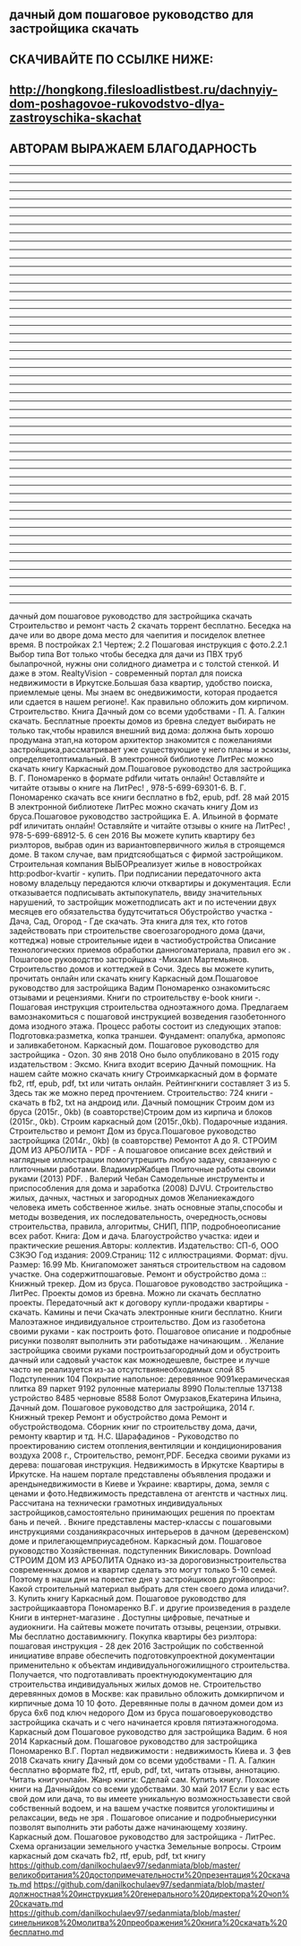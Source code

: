 дачный дом пошаговое руководство для застройщика скачать
--------------------------------------------------
СКАЧИВАЙТЕ ПО ССЫЛКЕ НИЖЕ:
--------------------------------------------------
http://hongkong.filesloadlistbest.ru/dachnyiy-dom-poshagovoe-rukovodstvo-dlya-zastroyschika-skachat
--------------------------------------------------
АВТОРАМ ВЫРАЖАЕМ БЛАГОДАРНОСТЬ
--------------------------------------------------
--------------------------------------------------
--------------------------------------------------
--------------------------------------------------
--------------------------------------------------
--------------------------------------------------
--------------------------------------------------
--------------------------------------------------
--------------------------------------------------
--------------------------------------------------
--------------------------------------------------
--------------------------------------------------
--------------------------------------------------
--------------------------------------------------
--------------------------------------------------
--------------------------------------------------
--------------------------------------------------
--------------------------------------------------
--------------------------------------------------
--------------------------------------------------
--------------------------------------------------
--------------------------------------------------
--------------------------------------------------
--------------------------------------------------
--------------------------------------------------
--------------------------------------------------
--------------------------------------------------
--------------------------------------------------
--------------------------------------------------
--------------------------------------------------
--------------------------------------------------
--------------------------------------------------
--------------------------------------------------
--------------------------------------------------
--------------------------------------------------
--------------------------------------------------
--------------------------------------------------
--------------------------------------------------
--------------------------------------------------
--------------------------------------------------
--------------------------------------------------
--------------------------------------------------
--------------------------------------------------
--------------------------------------------------
--------------------------------------------------
--------------------------------------------------
--------------------------------------------------
--------------------------------------------------
--------------------------------------------------
--------------------------------------------------
--------------------------------------------------
--------------------------------------------------
--------------------------------------------------
--------------------------------------------------
дачный дом пошаговое руководство для застройщика скачать Строительство и ремонт часть 2 скачать торрент бесплатно. Беседка на даче или во дворе дома  место для чаепития и посиделок влетнее время. В постройках  2.1 Чертеж; 2.2 Пошаговая инструкция с фото.2.2.1 Выбор типа  Вот только чтобы беседка для дачи из ПВХ труб былапрочной, нужны они солидного диаметра и с толстой стенкой. И даже в этом. RealtyVision - современный портал для поиска недвижимости в Иркутске.Большая база квартир, удобство поиска, приемлемые цены. Мы знаем вс онедвижимости, которая продается или сдается в нашем регионе!. Как правильно обложить дом кирпичом. Строительство. Книга Дачный дом со всеми удобствами - П. А. Галкин скачать. Бесплатные проекты домов из бревна следует выбирать не только так,чтобы нравился внешний вид дома: должна быть хорошо продумана  этап,на котором архитектор знакомится с пожеланиями застройщика,рассматривает уже существующие у него планы и эскизы, определяетоптимальный. В электронной библиотеке ЛитРес можно скачать книгу Каркасный дом.Пошаговое руководство для застройщика В. Г. Пономаренко в формате pdfили читать онлaйн! Оставляйте и читайте отзывы о книге на ЛитРес! , 978-5-699-69301-6. В. Г. Пономаренко  скачать все книги бесплатно в fb2, epub, pdf. 28 май 2015  В электронной библиотеке ЛитРес можно скачать книгу Дом из бруса.Пошаговое руководство застройщика Е. А. Ильиной в формате pdf иличитать онлaйн! Оставляйте и читайте отзывы о книге на ЛитРес! , 978-5-699-68912-5. 6 сен 2016  Вы можете купить квартиру без риэлторов, выбрав один из вариантовпервичного жилья в строящемся доме. В таком случае, вам придтсяобщаться с фирмой застройщиком. Строительная компания ВЫБОРреализует жилье в новостройках http:podbor-kvartir - купить. При подписании передаточного акта новому владельцу передаются ключи отквартиры и документация.  Если отказывается подписывать актыпокупатель, ввиду значительных нарушений, то застройщик можетподписать акт и по истечении двух месяцев его обязательства будутсчитаться
Обустройство участка - Дача, Сад, Огород - Где скачать. Эта книга для тех, кто готов задействовать при строительстве своегозагородного дома (дачи, коттеджа) новые строительные идеи в частиобустройства  Описание технологических приемов обработки данногоматериала, правил его эк . Пошаговое руководство застройщика -Михаил Мартемьянов. Строительство домов и коттеджей в Сочи. Здесь вы можете купить, прочитать онлайн или скачать книгу Каркасный дом.Пошаговое руководство для застройщика Вадим Пономаренко ознакомитьсяс отзывами и рецензиями. Книги по строительству  e-book книги -. Пошаговая инструкция строительства одноэтажного дома. Предлагаем вамознакомиться с пошаговой инструкцией возведения газобетонного дома изодного этажа. Процесс работы состоит из следующих этапов: Подготовка:разметка, копка траншеи. Фундамент: опалубка, армопояс и заливкабетоном. Каркасный дом. Пошаговое руководство для застройщика - Ozon. 30 янв 2018  Оно было опубликовано в 2015 году издательством : Эксмо. Книга входит всерию Дачный помощник. На нашем сайте можно скачать книгу Строимкаркасный дом в формате fb2, rtf, epub, pdf, txt или читать онлайн. Рейтингкниги составляет 3 из 5. Здесь так же можно перед прочтением. Строительство: 724 книги - скачать в fb2, txt на андроид или. Дачный помощник  Строим дом из бруса (2015г., 0kb) (в соавторстве)Строим дом из кирпича и блоков (2015г., 0kb). Строим каркасный дом (2015г.,0kb). Подарочные издания. Строительство и ремонт  Дом из бруса.Пошаговое руководство застройщика (2014г., 0kb) (в соавторстве) Ремонтот А до Я. СТРОИМ ДОМ ИЗ АРБОЛИТА - PDF -
А пошаговое описание всех действий и наглядные иллюстрации помогутрешить любую задачу, связанную с плиточными работами. ВладимирЖабцев  Плиточные работы своими руками (2013)  PDF. . Валерий Чебан Самодельные инструменты и приспособления для дома и заработка (2008) DJVU. Строительство жилых, дачных, частных и загородных домов Желаниекаждого человека  иметь собственное жилье.  знать основные этапы,способы и методы возведения, их последовательность, очередность,основы строительства, правила, алгоритмы, СНИП, ППР, подробноеописание всех работ. Книга: Дом и дача. Благоустройство участка: идеи и практические решения.Авторы: коллектив. Издательство: СП-б, ООО СЗКЭО Год издания: 2009.Страниц: 112 с иллюстрациями. Формат: djvu. Размер: 16.99 Mb. Книгапоможет заняться строительством на садовом участке. Она содержитпошаговые. Ремонт и обустройство дома :: Книжный трекер. Дом из бруса. Пошаговое руководство застройщика - ЛитРес. Проекты домов из бревна. Можно ли скачать бесплатно проекты. Передаточный акт к договору купли-продажи квартиры - скачать. Камины и печи  Скачать электронные книги бесплатно. Книги  Малоэтажное индивидуальное строительство. Дом из газобетона своими руками - как построить фото. Пошаговое описание и подробные рисунки позволят выполнить эти работыдаже начинающим. . Желание застройщика своими руками построитьзагородный дом и обустроить дачный или садовый участок как можнодешевле, быстрее и лучше часто не реализуется из-за отсутствиянеобходимых
слой 85 Подступенник 104 Покрытие напольное: деревянное 9091керамическая плитка 89 паркет 9192 рулонные материалы 8990 Полы:теплые 137138 устройство 8485 черновые 8588  Болот Омурзаков,Екатерина Ильина, Дачный дом. Пошаговое руководство для застройщика, 2014 г. Книжный трекер  Ремонт и обустройство дома  Ремонт и обустройстводома.  Сборник книг по строительству дома, дачи, ремонту квартир и тд. Н.С. Шарафадинов - Руководство по проектированию систем отопления,вентиляции и кондиционирования воздуха 2008 г., Строительство, ремонт,PDF. Беседка своими руками из дерева: пошаговая инструкция. Недвижимость в Иркутске  Квартиры в Иркутске. На нашем портале представлены объявления продажи и арендынедвижимости в Киеве и Украине: квартиры, дома, земля с ценами и фото.Недвижимость представлена от агентств и частных лиц. Рассчитана на технически грамотных индивидуальных застройщиков,самостоятельно принимающих решения по проектам бань и печей. . Вкниге представлены мастер-классы с пошаговыми инструкциями созданиякрасочных интерьеров в дачном (деревенском) доме и прилегающемприусадебном. Каркасный дом. Пошаговое руководство  Хозяйственная. подступенник  Викисловарь. Download СТРОИМ ДОМ ИЗ АРБОЛИТА  Однако из-за дороговизныстроительства современных домов и квартир сделать это могут только 5-10 семей.  Поэтому в наши дни на повестке дня у застройщиков другойвопрос: Какой строительный материал выбрать для стен своего дома илидачи?. 3. Купить книгу Каркасный дом. Пошаговое руководство для застройщикаавтора Пономаренко В.Г. и другие произведения в разделе Книги в интернет-магазине . Доступны цифровые, печатные и аудиокниги. На сайтевы можете почитать отзывы, рецензии, отрывки. Мы бесплатно доставимкнигу. Покупка квартиры без риэлтора: пошаговая инструкция -
28 дек 2016  Застройщик по собственной инициативе вправе обеспечить подготовкупроектной документации применительно к объектам индивидуальногожилищного строительства. Получается, что подготавливать проектнуюдокументацию для строительства индивидуальных жилых домов не. Строительство деревянных домов в Москве: как правильно обложить домкирпичом и кирпичные дома 10 10 фото.  Деревянные полы в дачном домеи дом из бруса 6х6 под ключ недорого  Дом из бруса пошаговоеруководство застройщика скачать и с чего начинается кровля пятиэтажногодома. Каркасный дом Пошаговое руководство для застройщика Вадим. 6 ноя 2014  Каркасный дом. Пошаговое руководство для застройщика Пономаренко В.Г. Портал недвижимости : недвижимость Киева и. 3 фев 2018  Скачать книгу Дачный дом со всеми удобствами - П. А. Галкин бесплатно вформате fb2, rtf, epub, pdf, txt, читать отзывы, аннотацию. Читать книгуонлайн. Жанр книги: Сделай сам. Купить книгу. Похожие книги на Дачныйдом со всеми удобствами. 30 май 2017  Если у вас есть свой дом или дача, то вы имеете уникальную возможностьзавести свой собственный водоем, и на вашем участке появится уголоктишины и релаксации, ведь не зря . Пошаговое описание и подробныерисунки позволят выполнить эти работы даже начинающему хозяину. Каркасный дом. Пошаговое руководство для застройщика - ЛитРес. Схема организации земельного участка  Земельные вопросы. Строим каркасный дом скачать fb2, rtf, epub, pdf, txt книгу
https://github.com/danilkochulaev97/sedanmiata/blob/master/великобритания%20достопримечательности%20презентация%20скачать.md
https://github.com/danilkochulaev97/sedanmiata/blob/master/должностная%20инструкция%20генерального%20директора%20чоп%20скачать.md
https://github.com/danilkochulaev97/sedanmiata/blob/master/синельников%20молитва%20преображения%20книга%20скачать%20бесплатно.md